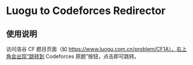 # Luogu to Codeforces Redirector

## 使用说明
访问洛谷 CF 题目页面（如 https://www.luogu.com.cn/problem/CF1A），右上角会出现“跳转到 Codeforces 原题”按钮，点击即可跳转。
